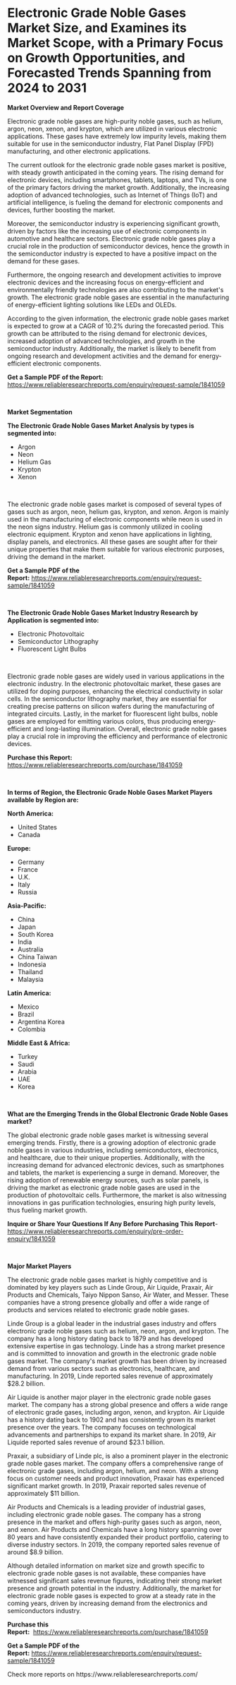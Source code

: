 <p><h1>Electronic Grade Noble Gases Market Size, and Examines its Market Scope, with a Primary Focus on Growth Opportunities, and Forecasted Trends Spanning from 2024 to 2031</h1></p><p><strong>Market Overview and Report Coverage</strong></p>
<p><p>Electronic grade noble gases are high-purity noble gases, such as helium, argon, neon, xenon, and krypton, which are utilized in various electronic applications. These gases have extremely low impurity levels, making them suitable for use in the semiconductor industry, Flat Panel Display (FPD) manufacturing, and other electronic applications.</p><p>The current outlook for the electronic grade noble gases market is positive, with steady growth anticipated in the coming years. The rising demand for electronic devices, including smartphones, tablets, laptops, and TVs, is one of the primary factors driving the market growth. Additionally, the increasing adoption of advanced technologies, such as Internet of Things (IoT) and artificial intelligence, is fueling the demand for electronic components and devices, further boosting the market.</p><p>Moreover, the semiconductor industry is experiencing significant growth, driven by factors like the increasing use of electronic components in automotive and healthcare sectors. Electronic grade noble gases play a crucial role in the production of semiconductor devices, hence the growth in the semiconductor industry is expected to have a positive impact on the demand for these gases.</p><p>Furthermore, the ongoing research and development activities to improve electronic devices and the increasing focus on energy-efficient and environmentally friendly technologies are also contributing to the market's growth. The electronic grade noble gases are essential in the manufacturing of energy-efficient lighting solutions like LEDs and OLEDs.</p><p>According to the given information, the electronic grade noble gases market is expected to grow at a CAGR of 10.2% during the forecasted period. This growth can be attributed to the rising demand for electronic devices, increased adoption of advanced technologies, and growth in the semiconductor industry. Additionally, the market is likely to benefit from ongoing research and development activities and the demand for energy-efficient electronic components.</p></p>
<p><strong>Get a Sample PDF of the Report:</strong> <a href="https://www.reliableresearchreports.com/enquiry/request-sample/1841059">https://www.reliableresearchreports.com/enquiry/request-sample/1841059</a></p>
<p>&nbsp;</p>
<p><strong>Market Segmentation</strong></p>
<p><strong>The Electronic Grade Noble Gases Market Analysis by types is segmented into:</strong></p>
<p><ul><li>Argon</li><li>Neon</li><li>Helium Gas</li><li>Krypton</li><li>Xenon</li></ul></p>
<p>&nbsp;</p>
<p><p>The electronic grade noble gases market is composed of several types of gases such as argon, neon, helium gas, krypton, and xenon. Argon is mainly used in the manufacturing of electronic components while neon is used in the neon signs industry. Helium gas is commonly utilized in cooling electronic equipment. Krypton and xenon have applications in lighting, display panels, and electronics. All these gases are sought after for their unique properties that make them suitable for various electronic purposes, driving the demand in the market.</p></p>
<p><strong>Get a Sample PDF of the Report:</strong>&nbsp;<a href="https://www.reliableresearchreports.com/enquiry/request-sample/1841059">https://www.reliableresearchreports.com/enquiry/request-sample/1841059</a></p>
<p>&nbsp;</p>
<p><strong>The Electronic Grade Noble Gases Market Industry Research by Application is segmented into:</strong></p>
<p><ul><li>Electronic Photovoltaic</li><li>Semiconductor Lithography</li><li>Fluorescent Light Bulbs</li></ul></p>
<p>&nbsp;</p>
<p><p>Electronic grade noble gases are widely used in various applications in the electronic industry. In the electronic photovoltaic market, these gases are utilized for doping purposes, enhancing the electrical conductivity in solar cells. In the semiconductor lithography market, they are essential for creating precise patterns on silicon wafers during the manufacturing of integrated circuits. Lastly, in the market for fluorescent light bulbs, noble gases are employed for emitting various colors, thus producing energy-efficient and long-lasting illumination. Overall, electronic grade noble gases play a crucial role in improving the efficiency and performance of electronic devices.</p></p>
<p><strong>Purchase this Report:</strong>&nbsp; <a href="https://www.reliableresearchreports.com/purchase/1841059">https://www.reliableresearchreports.com/purchase/1841059</a></p>
<p>&nbsp;</p>
<p><strong>In terms of Region, the Electronic Grade Noble Gases Market Players available by Region are:</strong></p>
<p>
    <p> <strong> North America: </strong>
        <ul>
            <li>United States</li>
            <li>Canada</li>
        </ul>
        </p> 
    <p> <strong> Europe: </strong>
        <ul>
            <li>Germany</li>
            <li>France</li>
            <li>U.K.</li>
            <li>Italy</li>
            <li>Russia</li>
        </ul>
        </p> 
    <p> <strong> Asia-Pacific: </strong>
        <ul>
            <li>China</li>
            <li>Japan</li>
            <li>South Korea</li>
            <li>India</li>
            <li>Australia</li>
            <li>China Taiwan</li>
            <li>Indonesia</li>
            <li>Thailand</li>
            <li>Malaysia</li>
        </ul>
        </p> 
    <p> <strong> Latin America: </strong>
        <ul>
            <li>Mexico</li>
            <li>Brazil</li>
            <li>Argentina Korea</li>
            <li>Colombia</li>
        </ul>
        </p> 
    <p> <strong> Middle East & Africa: </strong>
        <ul>
            <li>Turkey</li>
            <li>Saudi</li>
            <li>Arabia</li>
            <li>UAE</li>
            <li>Korea</li>
        </ul>
    </p>
    </p>
<p>&nbsp;</p>
<p><strong>What are the Emerging Trends in the Global Electronic Grade Noble Gases market?</strong></p>
<p><p>The global electronic grade noble gases market is witnessing several emerging trends. Firstly, there is a growing adoption of electronic grade noble gases in various industries, including semiconductors, electronics, and healthcare, due to their unique properties. Additionally, with the increasing demand for advanced electronic devices, such as smartphones and tablets, the market is experiencing a surge in demand. Moreover, the rising adoption of renewable energy sources, such as solar panels, is driving the market as electronic grade noble gases are used in the production of photovoltaic cells. Furthermore, the market is also witnessing innovations in gas purification technologies, ensuring high purity levels, thus fueling market growth.</p></p>
<p><strong>Inquire or Share Your Questions If Any Before Purchasing This Report</strong>- <a href="https://www.reliableresearchreports.com/enquiry/pre-order-enquiry/1841059">https://www.reliableresearchreports.com/enquiry/pre-order-enquiry/1841059</a></p>
<p>&nbsp;</p>
<p><strong>Major Market Players</strong></p>
<p><p>The electronic grade noble gases market is highly competitive and is dominated by key players such as Linde Group, Air Liquide, Praxair, Air Products and Chemicals, Taiyo Nippon Sanso, Air Water, and Messer. These companies have a strong presence globally and offer a wide range of products and services related to electronic grade noble gases.</p><p>Linde Group is a global leader in the industrial gases industry and offers electronic grade noble gases such as helium, neon, argon, and krypton. The company has a long history dating back to 1879 and has developed extensive expertise in gas technology. Linde has a strong market presence and is committed to innovation and growth in the electronic grade noble gases market. The company's market growth has been driven by increased demand from various sectors such as electronics, healthcare, and manufacturing. In 2019, Linde reported sales revenue of approximately $28.2 billion.</p><p>Air Liquide is another major player in the electronic grade noble gases market. The company has a strong global presence and offers a wide range of electronic grade gases, including argon, xenon, and krypton. Air Liquide has a history dating back to 1902 and has consistently grown its market presence over the years. The company focuses on technological advancements and partnerships to expand its market share. In 2019, Air Liquide reported sales revenue of around $23.1 billion.</p><p>Praxair, a subsidiary of Linde plc, is also a prominent player in the electronic grade noble gases market. The company offers a comprehensive range of electronic grade gases, including argon, helium, and neon. With a strong focus on customer needs and product innovation, Praxair has experienced significant market growth. In 2019, Praxair reported sales revenue of approximately $11 billion.</p><p>Air Products and Chemicals is a leading provider of industrial gases, including electronic grade noble gases. The company has a strong presence in the market and offers high-purity gases such as argon, neon, and xenon. Air Products and Chemicals have a long history spanning over 80 years and have consistently expanded their product portfolio, catering to diverse industry sectors. In 2019, the company reported sales revenue of around $8.9 billion.</p><p>Although detailed information on market size and growth specific to electronic grade noble gases is not available, these companies have witnessed significant sales revenue figures, indicating their strong market presence and growth potential in the industry. Additionally, the market for electronic grade noble gases is expected to grow at a steady rate in the coming years, driven by increasing demand from the electronics and semiconductors industry.</p></p>
<p><strong>Purchase this Report:</strong>&nbsp;&nbsp;<a href="https://www.reliableresearchreports.com/purchase/1841059">https://www.reliableresearchreports.com/purchase/1841059</a></p>
<p></p>
<p><strong>Get a Sample PDF of the Report:</strong>&nbsp;<a href="https://www.reliableresearchreports.com/enquiry/request-sample/1841059">https://www.reliableresearchreports.com/enquiry/request-sample/1841059</a></p>
<p>Check more reports on https://www.reliableresearchreports.com/</p>